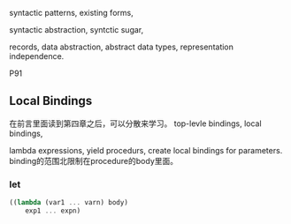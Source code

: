 syntactic patterns, existing forms,

syntactic abstraction,  syntctic sugar, 

records, data abstraction, abstract data types, representation independence. 

P91

## Local Bindings
在前言里面读到第四章之后，可以分散来学习。
top-levle bindings, local bindings, 

lambda expressions, yield procedurs, create local bindings for parameters. binding的范围北限制在procedure的body里面。

### let
```scheme
((lambda (var1 ... varn) body)
    exp1 ... expn)

```

